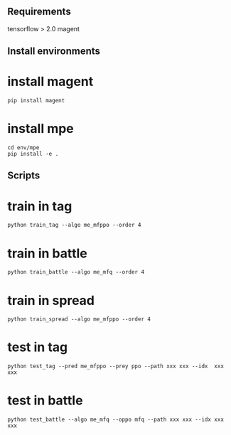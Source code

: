 ## Requirements
tensorflow > 2.0
magent

## Install environments
# install magent
```shell
pip install magent
```
# install mpe
```shell
cd env/mpe
pip install -e .
```

## Scripts
# train in tag
```shell
python train_tag --algo me_mfppo --order 4
```

# train in battle
```shell
python train_battle --algo me_mfq --order 4
```

# train in spread
```shell
python train_spread --algo me_mfppo --order 4 
```

# test in tag
```shell
python test_tag --pred me_mfppo --prey ppo --path xxx xxx --idx  xxx xxx
```

# test in battle
```shell
python test_battle --algo me_mfq --oppo mfq --path xxx xxx --idx xxx xxx
```


